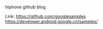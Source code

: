 hiphone github blog

Link:
https://github.com/googlesamples
https://developer.android.google.cn/samples/
